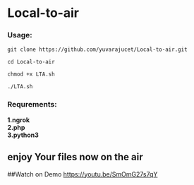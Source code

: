 # Local-to-air
### Usage:
```
git clone https://github.com/yuvarajucet/Local-to-air.git 
```
```
cd Local-to-air
```
```
chmod +x LTA.sh
```
```
./LTA.sh
```

### Requrements:
<b> 1.ngrok </b><br>
<b> 2.php </b><br>
<b> 3.python3 </b><br>

## enjoy Your files now on the air

##Watch on Demo
https://youtu.be/SmOmG27s7qY
